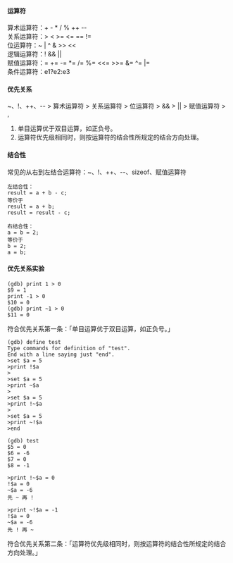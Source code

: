 #### 运算符                                                                                                                                                                                                                                                                                                                                                                                                                                                                                                                                
算术运算符：+ - * / % ++ --                                                                                                                                                                                                                                                                                                                                                                                                                                                                                                                                
关系运算符：> < >= <= == !=                                                                                                                                                                                                                                                                                                                                                                                                                                                                                                                                
位运算符：~ | ^ & >> <<                                                                                                                                                                                                                                                                                                                                                                                                                                                                                                                                
逻辑运算符：! && ||                                                                                                                                                                                                                                                                                                                                                                                                                                                                                                                                
赋值运算符：= += -= *= /= %= <<= >>= &= ^= |=                                                                                                                                                                                                                                                                                                                                                                                                                                                                                                                                
条件运算符：e1?e2:e3                                                                                                                                                                                                                                                                                                                                                                                                                                                                                                                                
                                                                                                                                                                                                                                                                                                                                                                                                                                                                                                                                
#### 优先关系                                                                                                                                                                                                                                                                                                                                                                                                                                                                                                                                
~、!、++、-- > 算术运算符 > 关系运算符 > 位运算符 > && > || > 赋值运算符 > ,                                                                                                                                                                                                                                                                                                                                                                                                                                                                                                                                
1. 单目运算优于双目运算，如正负号。                                                                                                                                                                                                                                                                                                                                                                                                                                                                                                                                
2. 运算符优先级相同时，则按运算符的结合性所规定的结合方向处理。                                                                                                                                                                                                                                                                                                                                                                                                                                                                                                                                
                                                                                                                                                                                                                                                                                                                                                                                                                                                                                                                                
#### 结合性                                                                                                                                                                                                                                                                                                                                                                                                                                                                                                                                
常见的从右到左结合运算符：~、!、++、--、sizeof、赋值运算符                                                                                                                                                                                                                                                                                                                                                                                                                                                                                                                                
```                                                                                                                                                                                                                                                                                                                                                                                                                                                                                                                                
左结合性：                                                                                                                                                                                                                                                                                                                                                                                                                                                                                                                                
result = a + b - c;                                                                                                                                                                                                                                                                                                                                                                                                                                                                                                                                
等价于                                                                                                                                                                                                                                                                                                                                                                                                                                                                                                                                
result = a + b;                                                                                                                                                                                                                                                                                                                                                                                                                                                                                                                                
result = result - c;                                                                                                                                                                                                                                                                                                                                                                                                                                                                                                                                
                                                                                                                                                                                                                                                                                                                                                                                                                                                                                                                                
右结合性：                                                                                                                                                                                                                                                                                                                                                                                                                                                                                                                                
a = b = 2;                                                                                                                                                                                                                                                                                                                                                                                                                                                                                                                                
等价于                                                                                                                                                                                                                                                                                                                                                                                                                                                                                                                                
b = 2;                                                                                                                                                                                                                                                                                                                                                                                                                                                                                                                                
a = b;                                                                                                                                                                                                                                                                                                                                                                                                                                                                                                                                
```                                                                                                                                                                                                                                                                                                                                                                                                                                                                                                                                
#### 优先关系实验                                                                                                                                                                                                                                                                                                                                                                                                                                                                                                                                
```                                                                                                                                                                                                                                                                                                                                                                                                                                                                                                                                
(gdb) print 1 > 0                                                                                                                                                                                                                                                                                                                                                                                                                                                                                                                                
$9 = 1                                                                                                                                                                                                                                                                                                                                                                                                                                                                                                                                
print -1 > 0                                                                                                                                                                                                                                                                                                                                                                                                                                                                                                                                
$10 = 0                                                                                                                                                                                                                                                                                                                                                                                                                                                                                                                                
(gdb) print ~1 > 0                                                                                                                                                                                                                                                                                                                                                                                                                                                                                                                                
$11 = 0                                                                                                                                                                                                                                                                                                                                                                                                                                                                                                                                
```                                                                                                                                                                                                                                                                                                                                                                                                                                                                                                                                
符合优先关系第一条：「单目运算优于双目运算，如正负号。」                                                                                                                                                                                                                                                                                                                                                                                                                                                                                                                                
```                                                                                                                                                                                                                                                                                                                                                                                                                                                                                                                                
(gdb) define test                                                                                                                                                                                                                                                                                                                                                                                                                                                                                                                                
Type commands for definition of "test".                                                                                                                                                                                                                                                                                                                                                                                                                                                                                                                                
End with a line saying just "end".                                                                                                                                                                                                                                                                                                                                                                                                                                                                                                                                
>set $a = 5                                                                                                                                                                                                                                                                                                                                                                                                                                                                                                                                
>print !$a                                                                                                                                                                                                                                                                                                                                                                                                                                                                                                                                
>                                                                                                                                                                                                                                                                                                                                                                                                                                                                                                                                
>set $a = 5                                                                                                                                                                                                                                                                                                                                                                                                                                                                                                                                
>print ~$a                                                                                                                                                                                                                                                                                                                                                                                                                                                                                                                                
>                                                                                                                                                                                                                                                                                                                                                                                                                                                                                                                                
>set $a = 5                                                                                                                                                                                                                                                                                                                                                                                                                                                                                                                                
>print !~$a                                                                                                                                                                                                                                                                                                                                                                                                                                                                                                                                
>                                                                                                                                                                                                                                                                                                                                                                                                                                                                                                                                
>set $a = 5                                                                                                                                                                                                                                                                                                                                                                                                                                                                                                                                
>print ~!$a                                                                                                                                                                                                                                                                                                                                                                                                                                                                                                                                
>end                                                                                                                                                                                                                                                                                                                                                                                                                                                                                                                                
                                                                                                                                                                                                                                                                                                                                                                                                                                                                                                                                
(gdb) test                                                                                                                                                                                                                                                                                                                                                                                                                                                                                                                                
$5 = 0                                                                                                                                                                                                                                                                                                                                                                                                                                                                                                                                
$6 = -6                                                                                                                                                                                                                                                                                                                                                                                                                                                                                                                                
$7 = 0                                                                                                                                                                                                                                                                                                                                                                                                                                                                                                                                
$8 = -1                                                                                                                                                                                                                                                                                                                                                                                                                                                                                                                                
                                                                                                                                                                                                                                                                                                                                                                                                                                                                                                                                
>print !~$a = 0                                                                                                                                                                                                                                                                                                                                                                                                                                                                                                                                
!$a = 0                                                                                                                                                                                                                                                                                                                                                                                                                                                                                                                                
~$a = -6                                                                                                                                                                                                                                                                                                                                                                                                                                                                                                                                
先 ~ 再 !                                                                                                                                                                                                                                                                                                                                                                                                                                                                                                                                
                                                                                                                                                                                                                                                                                                                                                                                                                                                                                                                                
>print ~!$a = -1                                                                                                                                                                                                                                                                                                                                                                                                                                                                                                                                
!$a = 0                                                                                                                                                                                                                                                                                                                                                                                                                                                                                                                                
~$a = -6                                                                                                                                                                                                                                                                                                                                                                                                                                                                                                                                
先 ! 再 ~                                                                                                                                                                                                                                                                                                                                                                                                                                                                                                                                
```                                                                                                                                                                                                                                                                                                                                                                                                                                                                                                                                
符合优先关系第二条：「运算符优先级相同时，则按运算符的结合性所规定的结合方向处理。」                                                                                                                                                                                                                                                                                                                                                                                                                                                                                                                                